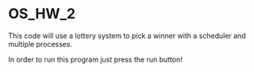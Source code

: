 # OS_HW_2

This code will use a lottery system to pick a winner with a scheduler and multiple processes.

In order to run this program just press the run button!
